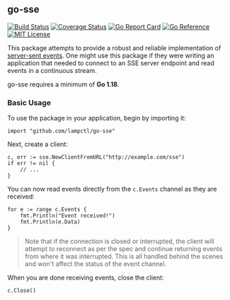 ## go-sse

[![Build Status](https://github.com/lampctl/go-sse/actions/workflows/test.yml/badge.svg)](https://github.com/lampctl/go-sse/actions/workflows/test.yml)
[![Coverage Status](https://coveralls.io/repos/github/lampctl/go-sse/badge.svg?branch=main)](https://coveralls.io/github/lampctl/go-sse?branch=main)
[![Go Report Card](https://goreportcard.com/badge/github.com/lampctl/go-sse)](https://goreportcard.com/report/github.com/lampctl/go-sse)
[![Go Reference](https://pkg.go.dev/badge/github.com/lampctl/go-sse.svg)](https://pkg.go.dev/github.com/lampctl/go-sse)
[![MIT License](https://img.shields.io/badge/license-MIT-9370d8.svg?style=flat)](https://opensource.org/licenses/MIT)

This package attempts to provide a robust and reliable implementation of [server-sent events](https://html.spec.whatwg.org/multipage/server-sent-events.html#concept-event-stream-reconnection-time). One might use this package if they were writing an application that needed to connect to an SSE server endpoint and read events in a continuous stream.

go-sse requires a minimum of **Go 1.18**.

### Basic Usage

To use the package in your application, begin by importing it:

```golang
import "github.com/lampctl/go-sse"
```

Next, create a client:

```golang
c, err := sse.NewClientFromURL("http://example.com/sse")
if err != nil {
    // ...
}
```

You can now read events directly from the `c.Events` channel as they are received:

```golang
for e := range c.Events {
    fmt.Println("Event received!")
    fmt.Println(e.Data)
}
```

> Note that if the connection is closed or interrupted, the client will attempt to reconnect as per the spec and continue returning events from where it was interrupted. This is all handled behind the scenes and won't affect the status of the event channel.

When you are done receiving events, close the client:

```golang
c.Close()
```
